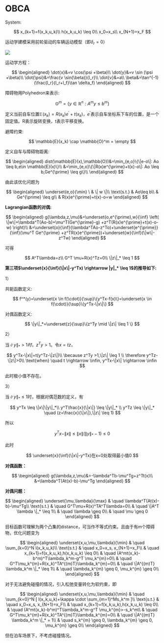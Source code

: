 # OBCA

System:

$$
x_{k+1}=f(x_k,u_k)\\
h(x_k,u_k) \leq 0\\
x_0=x_s\\
x_{N+1}=x_F
$$

运动学建模采用前轮驱动的车辆运动模型（即$\delta_r=0$）

![](https://pic3.zhimg.com/v2-90c5d4da07dea2cf033f18f21bc0bfba_r.jpg)

运动学方程：

$$
\begin{aligned}
\dot{x}&=v \cos(\psi +\beta)\\
\dot{y}&=v \sin (\psi +\beta)\\
\dot{\psi}&=\frac{v \sin(\beta)}{l_r}\\
\dot{v}&=a\\
\beta&=\tan^{-1}(\frac{l_r}{l_r+l_f}\tan \delta_f)
\end{aligned}
$$

障碍物用Polyhedron来表示:

$$
\mathbb{O}^m=\{ y\in \mathbb{R}^n:A^my \leq b^m \}
$$

定义当前自车位置$\mathbb{E}(x_k)=R(x_k)e^{\prime}+t(x_k)$，$e^{\prime}$表示自车坐标系下车的位置，是一个固定值。R表示旋转变换，t表示平移变换。

避障约束:

$$
\mathbb{E}(x_k) \cap \mathbb{O}^m = \empty
$$

定义自车与障碍物距离:

$$
\begin{aligned}
dist(\mathbb{E}(x),\mathbb{O})&=\min_{e,o}\{\|e-o\|: Ao \leq b,e\in \mathbb{E}(x)\}\\
&=\min_{e,o}\{\|R(x)e^{\prime}+t(x)-o\|: Ao \leq b,Ge^{\prime} \leq g\}\\
\end{aligned}
$$

由此该优化问题为

$$
\begin{aligned}
\underset{e,o}{\min} \ & \| w \|\\
\text{s.t.} & Ao\leq b\\
& Ge^{\prime} \leq g\\
& R(x)e^{\prime}+t(x)-o=w
\end{aligned}
$$

**Lagrangian函数的对偶:**

$$
\begin{aligned}
g(\lambda,z,\mu)&=\underset{o,e^{\prime},w}{\inf} \left( \|w\|+\lambda^T(Ao-b)+\mu^T(Ge^{\prime}-g)
+z^T(R(x)e^{\prime}+t(x)-o-w) \right)\\
&=\underset{o}{\inf}(\lambda^TAo-z^To)+\underset{e^{\prime}}{\inf}(\mu^T Ge^{\prime}
+z^TR(x)e^{\prime})+\underset{w}{\inf}(\|w\|-z^Tw)
\end{aligned}
$$

可得

$$
A^T\lambda=z\\
G^T \mu+R(x)^Tz=0\\
\|z\|_* \leq 1
$$

**第三项$\underset{x}{\inf}(\|x\|-y^Tx) \rightarrow |y|_* \leq 1$的推导如下:**

1）

共轭函数定义:

$$
f^*(y)=\underset{x \in f(\cdot)}{\sup}\{y^Tx-f(x)\}=\underset{x \in f(\cdot)}{\sup}\{y^Tx-\|x\|\}
$$

对偶函数定义:

$$
\|y\|_*=\underset{z}{\sup}\{z^Ty \mid \|z\| \leq 1 \}
$$

2）

当$\|y\|_* > 1时$，$z^Ty >1$。令$x=tz$，

$$
y^Tx-\|x\|=t(y^Tz-\|z\|)\\
\because z^Ty >1,\|z\| \leq 1 \\
\therefore y^Tz-\|z\|>0\\
\text{when} \quad t \rightarrow \infin, y^Tx-\|x\| \rightarrow \infin
$$

此时极小值不存在。

3）

当$\|y\|_* \leq 1$时，根据对偶范数的定义，有

$$
y^Tx \leq \|x\|\|y\|_*\\
y^T\frac{x}{\|x\|} \leq \|y\|_* \\
y^Tz \leq \|y\|_* \quad (z=\frac{x}{\|x\|},\|z\| \leq 1)
$$

所以

$$
y^Tx-\|x\| \leq \|x\|(\|y\|_*-1)\leq 0
$$

此时

$$
\underset{x}{\inf}(\|x\|-y^Tx)在x=0处取得最小值0
$$

**对偶函数：**

$$
\begin{aligned}
g(\lambda,z,\mu)&=-\lambda^Tb-\mu^Tg+z^Tt(x)\\
&=\lambda^T(At(x)-b)-\mu^Tg
\end{aligned}
$$

**对偶问题：**

$$
\begin{aligned}
\underset{\mu,\lambda}{\max} & \quad \lambda^T(At(x)-b)-\mu^Tg\\
\text{s.t.} & \quad G^T\mu+R(x)^TA^T\lambda=0\\
& \quad \|A^T \lambda \|_* \leq 1\\
& \quad \lambda \geq 0\\
& \quad \mu \geq 0
\end{aligned}
$$

目标函数可理解为两个凸集的distance，可当作不等式约束。且由于有$m$个障碍物，优化问题变为

$$
\begin{aligned}
\underset{x,u,\mu,\lambda}{\min} & \quad \sum_{k=0}^N l(x_k,u_k)\\
\text{s.t.} & \quad x_0=x_s, x_{N+1}=x_F\\
& \quad x_{k+1}=f(x_k,u_k),h(x_k,u_k) \leq 0\\
& \quad (A^mt(x_k)-b^m)^T\lambda_k^m-g^T \mu_k^{m}>0\\
& \quad G^T\mu_k^{m}+R(x_k)^TA^{(m)T}\lambda_k^{m}=0\\
& \quad \|A^{(m)T} \lambda_k^m \|_* \leq 1\\
& \quad \lambda_k^{m} \geq 0, \mu_k^{m} \geq 0\\
\end{aligned}
$$

对于无法避免碰撞的情况，引入松弛变量转化为软约束，即

$$
\begin{aligned}
\underset{x,u,\mu,\lambda}{\min} & \quad \sum_{k=0}^N [ l(x_k,u_k)+\kappa \cdot
\sum_{m=1}^Ms_k^m ]\\
\text{s.t.} & \quad x_0=x_s, x_{N+1}=x_F\\
& \quad x_{k+1}=f(x_k,u_k),h(x_k,u_k) \leq 0\\
& \quad (A^mt(x_k)-b^m)^T\lambda_k^m-g^T \mu_k^{m}>-s_k^m\\
& \quad G^T\mu_k^{m}+R(x_k)^TA^{(m)T}\lambda_k^{m}=0\\
& \quad \|A^{(m)T} \lambda_k^m \|_* = 1\\
& \quad s_k^{m} \geq 0, \lambda_k^{m} \geq 0, \mu_k^{m} \geq 0\\
\end{aligned}
$$

但在泊车场景下，不考虑碰撞情况。
